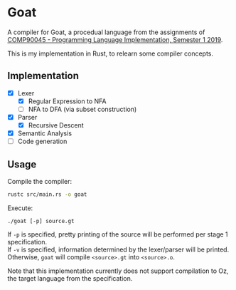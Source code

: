 # Goat
A compiler for Goat, a procedual language from the assignments of [COMP90045 - Programming Language Implementation, Semester 1 2019](https://handbook.unimelb.edu.au/2019/subjects/comp90045/print).

This is my implementation in Rust, to relearn some compiler concepts.

## Implementation
- [x] Lexer
  - [x] Regular Expression to NFA
  - [ ] NFA to DFA (via subset construction)
- [x] Parser
  - [x] Recursive Descent
- [x] Semantic Analysis
- [ ] Code generation

## Usage
Compile the compiler:
```sh
rustc src/main.rs -o goat
```

Execute:
```
./goat [-p] source.gt
```
If `-p` is specified, pretty printing of the source will be performed per stage 1 specification.\
If `-v` is specified, information determined by the lexer/parser will be printed.\
Otherwise, `goat` will compile `<source>.gt` into `<source>.o`.

Note that this implementation currently does not support compilation to Oz, the target language from the specification.
